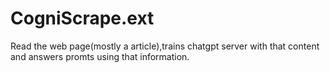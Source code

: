 # CogniScrape.ext
Read the web page(mostly a article),trains chatgpt server with that content and answers promts using that information.
